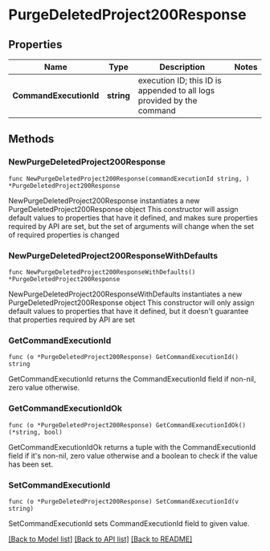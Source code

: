 # PurgeDeletedProject200Response

## Properties

Name | Type | Description | Notes
------------ | ------------- | ------------- | -------------
**CommandExecutionId** | **string** | execution ID; this ID is appended to all logs provided by the command | 

## Methods

### NewPurgeDeletedProject200Response

`func NewPurgeDeletedProject200Response(commandExecutionId string, ) *PurgeDeletedProject200Response`

NewPurgeDeletedProject200Response instantiates a new PurgeDeletedProject200Response object
This constructor will assign default values to properties that have it defined,
and makes sure properties required by API are set, but the set of arguments
will change when the set of required properties is changed

### NewPurgeDeletedProject200ResponseWithDefaults

`func NewPurgeDeletedProject200ResponseWithDefaults() *PurgeDeletedProject200Response`

NewPurgeDeletedProject200ResponseWithDefaults instantiates a new PurgeDeletedProject200Response object
This constructor will only assign default values to properties that have it defined,
but it doesn't guarantee that properties required by API are set

### GetCommandExecutionId

`func (o *PurgeDeletedProject200Response) GetCommandExecutionId() string`

GetCommandExecutionId returns the CommandExecutionId field if non-nil, zero value otherwise.

### GetCommandExecutionIdOk

`func (o *PurgeDeletedProject200Response) GetCommandExecutionIdOk() (*string, bool)`

GetCommandExecutionIdOk returns a tuple with the CommandExecutionId field if it's non-nil, zero value otherwise
and a boolean to check if the value has been set.

### SetCommandExecutionId

`func (o *PurgeDeletedProject200Response) SetCommandExecutionId(v string)`

SetCommandExecutionId sets CommandExecutionId field to given value.



[[Back to Model list]](../README.md#documentation-for-models) [[Back to API list]](../README.md#documentation-for-api-endpoints) [[Back to README]](../README.md)


